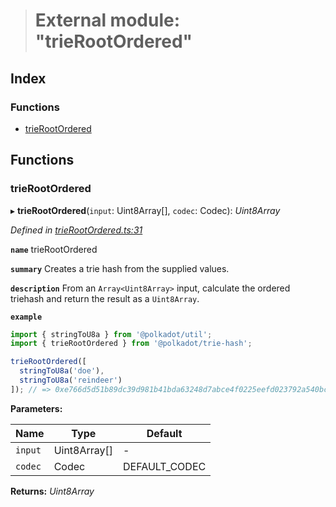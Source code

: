 > # External module: "trieRootOrdered"

## Index

### Functions

* [trieRootOrdered](_trierootordered_.md#trierootordered)

## Functions

###  trieRootOrdered

▸ **trieRootOrdered**(`input`: Uint8Array[], `codec`: Codec): *Uint8Array*

*Defined in [trieRootOrdered.ts:31](https://github.com/polkadot-js/common/blob/25fc033/packages/trie-hash/src/trieRootOrdered.ts#L31)*

**`name`** trieRootOrdered

**`summary`** Creates a trie hash from the supplied values.

**`description`** 
From an `Array<Uint8Array>` input, calculate the ordered triehash and return the result as a `Uint8Array`.

**`example`** 
<BR>

```javascript
import { stringToU8a } from '@polkadot/util';
import { trieRootOrdered } from '@polkadot/trie-hash';

trieRootOrdered([
  stringToU8a('doe'),
  stringToU8a('reindeer')
]); // => 0xe766d5d51b89dc39d981b41bda63248d7abce4f0225eefd023792a540bcffee3
```

**Parameters:**

Name | Type | Default |
------ | ------ | ------ |
`input` | Uint8Array[] | - |
`codec` | Codec |  DEFAULT_CODEC |

**Returns:** *Uint8Array*